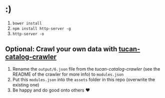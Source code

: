 # :)

1. ```bower install```
2. ```npm install http-server -g```
3. ```http-server -o```

## Optional: Crawl your own data with [tucan-catalog-crawler](https://github.com/davidgengenbach/tucan-catalog-crawler)
1. Rename the ```output/6.json``` file from the *tucan-catalog-crawler* (see the README of the crawler for more info) to ```modules.json```
2. Put this ```modules.json``` into the ```assets``` folder in this repo (overwrite the existing one)
3. Be happy and do good onto others :heart:
